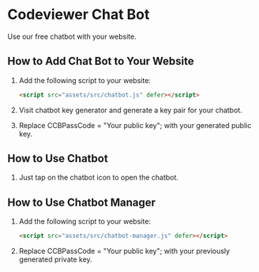 # Codeviewer Chat Bot

Use our free chatbot with your website.

## How to Add Chat Bot to Your Website

1. Add the following script to your website:
   ```html
   <script src="assets/src/chatbot.js" defer></script>
   
2. Visit chatbot key generator and generate a key pair for your chatbot.

3. Replace CCBPassCode = "Your public key"; with your generated public key.


## How to Use Chatbot

1. Just tap on the chatbot icon to open the chatbot.


## How to Use Chatbot Manager

1. Add the following script to your website:
   ```html
   <script src="assets/src/chatbot-manager.js" defer></script>

2. Replace CCBPassCode = "Your public key"; with your previously generated private key.
